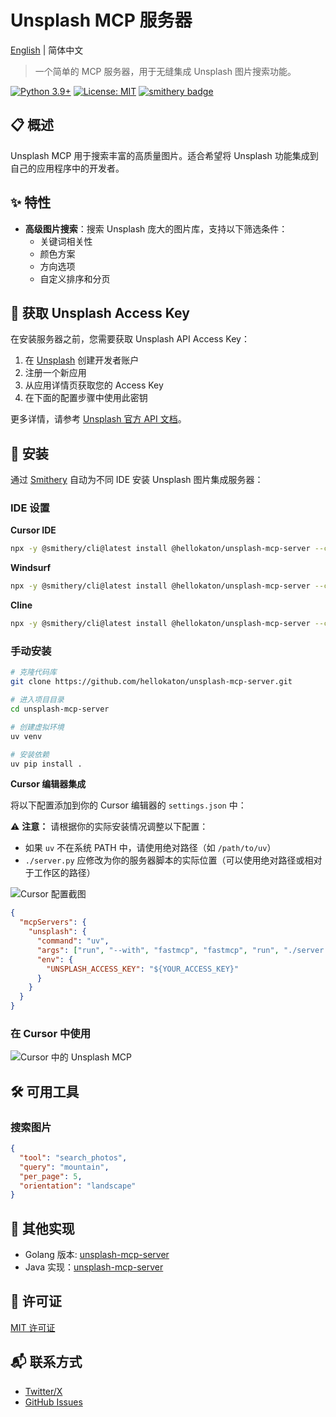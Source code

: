 # Unsplash MCP 服务器

[English](README.md) | 简体中文

> 一个简单的 MCP 服务器，用于无缝集成 Unsplash 图片搜索功能。

[![Python 3.9+](https://img.shields.io/badge/python-3.9+-blue.svg)](https://www.python.org/downloads/)
[![License: MIT](https://img.shields.io/badge/License-MIT-yellow.svg)](https://opensource.org/licenses/MIT)
[![smithery badge](https://smithery.ai/badge/@hellokaton/unsplash-mcp-server)](https://smithery.ai/server/@hellokaton/unsplash-mcp-server)

## 📋 概述

Unsplash MCP 用于搜索丰富的高质量图片。适合希望将 Unsplash 功能集成到自己的应用程序中的开发者。

## ✨ 特性

- **高级图片搜索**：搜索 Unsplash 庞大的图片库，支持以下筛选条件：
  - 关键词相关性
  - 颜色方案
  - 方向选项
  - 自定义排序和分页

## 🔑 获取 Unsplash Access Key

在安装服务器之前，您需要获取 Unsplash API Access Key：

1. 在 [Unsplash](https://unsplash.com/developers) 创建开发者账户
2. 注册一个新应用
3. 从应用详情页获取您的 Access Key
4. 在下面的配置步骤中使用此密钥

更多详情，请参考 [Unsplash 官方 API 文档](https://unsplash.com/documentation)。

## 🚀 安装

通过 [Smithery](https://smithery.ai/server/@hellokaton/unsplash-mcp-server) 自动为不同 IDE 安装 Unsplash 图片集成服务器：

### IDE 设置

**Cursor IDE**

```bash
npx -y @smithery/cli@latest install @hellokaton/unsplash-mcp-server --client cursor --key 7558c683-****-****
```

**Windsurf**

```bash
npx -y @smithery/cli@latest install @hellokaton/unsplash-mcp-server --client windsurf --key 7558c683-****-****
```

**Cline**

```bash
npx -y @smithery/cli@latest install @hellokaton/unsplash-mcp-server --client cline --key 7558c683-****-****
```

### 手动安装

```bash
# 克隆代码库
git clone https://github.com/hellokaton/unsplash-mcp-server.git

# 进入项目目录
cd unsplash-mcp-server

# 创建虚拟环境
uv venv

# 安装依赖
uv pip install .
```

**Cursor 编辑器集成**

将以下配置添加到你的 Cursor 编辑器的 `settings.json` 中：

⚠️ **注意：** 请根据你的实际安装情况调整以下配置：

- 如果 `uv` 不在系统 PATH 中，请使用绝对路径（如 `/path/to/uv`）
- `./server.py` 应修改为你的服务器脚本的实际位置（可以使用绝对路径或相对于工作区的路径）

<img src="screenshots/Snipaste_1.png" alt="Cursor 配置截图" />

```json
{
  "mcpServers": {
    "unsplash": {
      "command": "uv",
      "args": ["run", "--with", "fastmcp", "fastmcp", "run", "./server.py"],
      "env": {
        "UNSPLASH_ACCESS_KEY": "${YOUR_ACCESS_KEY}"
      }
    }
  }
}
```

### 在 Cursor 中使用

<img src="screenshots/Snipaste_2.png" alt="Cursor 中的 Unsplash MCP" />

## 🛠️ 可用工具

### 搜索图片

```json
{
  "tool": "search_photos",
  "query": "mountain",
  "per_page": 5,
  "orientation": "landscape"
}
```

## 🔄 其他实现

- Golang 版本: [unsplash-mcp-server](https://github.com/douglarek/unsplash-mcp-server)
- Java 实现：[unsplash-mcp-server](https://github.com/JavaProgrammerLB/unsplash-mcp-server)

## 📄 许可证

[MIT 许可证](LICENSE)

## 📬 联系方式

- [Twitter/X](https://x.com/hellokaton)
- [GitHub Issues](https://github.com/hellokaton/unsplash-mcp-server/issues)
